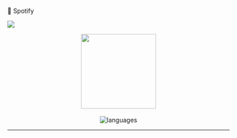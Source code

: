 
🎵 Spotify

<img src="https://spotify-recently-played-readme.vercel.app/api?user=hrg93drrx0db4f1vrpmwpq465&count=10&unique=true" />

<p align="center"> 
<img align="center" height="170px" src="https://github-readme-stats.vercel.app/api?username=ivancotacte&?count_private=true&layout=compact&hide_border=true&show_icons=true&theme=tokyonight" />
 <br/><br/>
<img alt="languages" src="https://github-readme-stats.vercel.app/api/top-langs/?username=ivancotacte&layout=compact&hide_border=true&show_icons=true&theme=tokyonight" />
</p>

---
